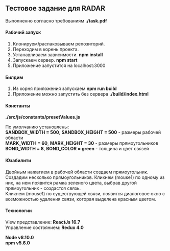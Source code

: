 ## Тестовое задание для RADAR

Выполненно согласно требованиям **./task.pdf**

#### Рабочий запуск

1. Клонируем/распаковываем репозиторий. 
2. Переходим в корень проекта.
3. Устанавливаем зависимости. **npm install**
4. Запускаем сервер. **npm start**
5. Приложение запустится на localhost:3000

#### Билдим

1. Из корня приложения запускаем **npm run build**
2. Приложение можно запустить без сервера **./build/index.html**

#### Константы

**./src/js/constants/presetValues.js** <br>

По умолчанию установлены:<br>
**SANDBOX_WIDTH = 500**, **SANDBOX_HEIGHT = 500** - размеры рабочей области <br>
**MARK_WIDTH = 60**, **MARK_HEIGHT = 30** - размеры прямоугольников <br>
**BOND_WIDTH = 8**, **BOND_COLOR = green** - толщина и цвет связей <br>

#### Юзабилити

Двойным нажатием в рабочей области создаем прямоугольник.<br>
Создадим несколько прямоугольников. Кликнем (mouse1) по одному из них, на нем появится рамка зеленого цвета, выбрав другой прямоугольник - создастся связь.<br>
Кликнем (mouse1) по существующей связи, появится диалоговое окно с возможностью удаления связи, которая выделена красным цветом.



#### Технологии

View представление: **ReactJs 16.7** <br>
Управление состоянием: **Redux 4.0** <br>

**Node v8.10.0**<br>
**npm v5.6.0**